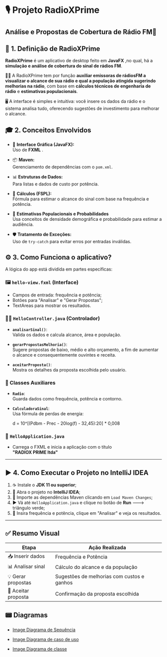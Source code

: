 # 🎙️ Projeto RadioXPrime  
## Análise e Propostas de Cobertura de Rádio FM📡

## 📌 1. Definição de  RadioXPrime

**RadioXPrime** é um aplicativo de desktop feito em **JavaFX** ,no qual, há a  **simulação e análise de cobertura do sinal de rádios FM**.

👨‍🔧 A RadioXPrime tem por função **auxiliar emissoras de rádiosFM a visualizar o alcance de sua rádio e qual a população atingida sugerindo melhorias na rádio**, com base em **cálculos técnicos de engenharia de rádio** e **estimativas populacionais**.

🖥️ A interface é simples e intuitiva: você insere os dados da rádio e o sistema analisa tudo, oferecendo sugestões de investimento para melhorar o alcance.

## 🎓 2. Conceitos Envolvidos

- 🎨 **Interface Gráfica (JavaFX):**  
  Uso de **FXML** .

- 📦 **Maven:**  
  Gerenciamento de dependências com o `pom.xml`.

- 📊 **Estruturas de Dados:**  
  Para listas e dados de custo por potência.

- 📶 **Cálculos (FSPL):**  
  Fórmula para estimar o alcance do sinal com base na frequência e potência.

- 👥 **Estimativas Populacionais e Probabilidades**  
  Usa conceitos de densidade demográfica e probabilidade para estimar a audiência.

- 🛡️ **Tratamento de Exceções:**  
  Uso de `try-catch` para evitar erros por entradas inválidas.


## ⚙️ 3. Como Funciona o aplicativo?

A lógica do app está dividida em partes específicas:

### 🖼️ `hello-view.fxml` (Interface)
- Campos de entrada: frequência e potência;
- Botões para "Analisar" e "Gerar Propostas";
- TextAreas para mostrar os resultados.

### 👨‍💻 `HelloController.java` (Controlador)
- **`analisarSinal()`**:  
  Valida os dados e calcula alcance, área e população.

- **`gerarPropostasMelhoria()`**:  
  Sugere propostas de baixo, médio e alto orçamento, a fim de aumentar o alcance e consequentemente ouvintes e receita.

- **`aceitarProposta()`**:  
  Mostra os detalhes da proposta escolhida pelo usuário.

### 📐 Classes Auxiliares
- **`Radio`**:  
  Guarda dados como frequência, potência e contorno.

- **`CalculadoraSinal`**:  
  Usa fórmula de perdas de energia:  
  
  d = 10^[(Pdbm - Prec - 20log(f) - 32,45):20] * 0,008

  
### 🚀 `HelloApplication.java`
- Carrega o FXML e inicia a aplicação com o título  
  **"RADIOX PRIME ltda"**

---

## ▶️ 4. Como Executar o Projeto no IntelliJ IDEA

1. ☕ Instale o **JDK 11 ou superior**;
2. 📂 Abra o projeto no **IntelliJ IDEA**;
3. 🔄 Importe as dependências Maven clicando em `Load Maven Changes`;
4. ▶️ Vá até `HelloApplication.java` e clique no botão de **Run** ---> triângulo verde;
5. 🧪 Insira frequência e potência, clique em "Analisar" e veja os resultados.

---

## ✅ Resumo Visual

| Etapa               | Ação Realizada                             |
|---------------------|--------------------------------------------|
| 📥 Inserir dados     | Frequência e Potência                      |
| 📊 Analisar sinal    | Cálculo do alcance e da população          |
| 💡 Gerar propostas   | Sugestões de melhorias com custos e ganhos |
| 📌 Aceitar proposta  | Confirmação da proposta escolhida          |


## 📟 Diagramas

- [Image Diagrama de Sequência](https://github.com/user-attachments/assets/b6fb89a8-1fd0-42a7-b4ae-7c43c251b0c1)

- [Image Diagrama de caso de uso](https://github.com/user-attachments/files/21026049/Diagrama.de.caso.de.uso.pdf)

- [Image Diagrama de classe](https://github.com/user-attachments/files/21026064/Diagrama.de.classe.pdf)


